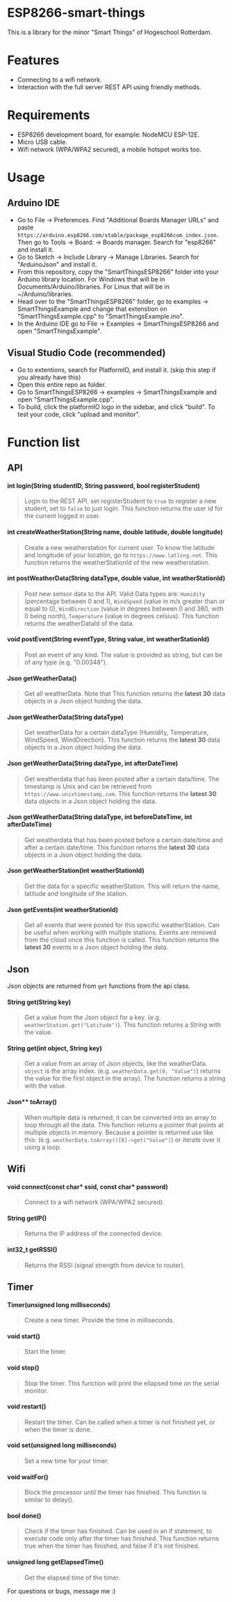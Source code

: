 # ESP8266-smart-things

This is a library for the minor "Smart Things" of Hogeschool Rotterdam.

# Features

* Connecting to a wifi network.
* Interaction with the full server REST API using friendly methods.

# Requirements

* ESP8266 development board, for example: NodeMCU ESP-12E.
* Micro USB cable.
* Wifi network (WPA/WPA2 secured), a mobile hotspot works too.

# Usage

## Arduino IDE

* Go to File -> Preferences. Find "Additional Boards Manager URLs" and paste `https://arduino.esp8266.com/stable/package_esp8266com_index.json`. Then go to Tools -> Board: -> Boards manager. Search for "esp8266" and install it.
* Go to Sketch -> Include Library -> Manage Libraries. Search for "ArduinoJson" and install it.
* From this repository, copy the "SmartThingsESP8266" folder into your Arduino library location. For Windows that will be in Documents/Arduino/libraries. For Linux that will be in ~/Arduino/libraries.
* Head over to the "SmartThingsESP8266" folder, go to examples -> SmartThingsExample and change that extenstion on "SmartThingsExample.cpp" to "SmartThingsExample.ino".
* In the Arduino IDE go to File -> Examples -> SmartThingsESP8266 and open "SmartThingsExample".

## Visual Studio Code (recommended)

* Go to extentions, search for PlatformIO, and install it. (skip this step if you already have this)
* Open this entire repo as folder.
* Go to SmartThingsESP8266 -> examples -> SmartThingsExample and open "SmartThingsExample.cpp".
* To build, click the platformIO logo in the sidebar, and click "build". To test your code, click "upload and monitor".

# Function list

## API

#### int login(String studentID, String password, bool registerStudent)
> Login to the REST API. set registerStudent to `true` to register a new student, set to `false` to just login. This function returns the user id for the current logged in user.

#### int createWeatherStation(String name, double latitude, double longitude)
> Create a new weatherstation for current user. To know the latitude and longitude of your location, go to `https://www.latlong.net`. This function returns the weatherStationId of the new weatherstation.

#### int postWeatherData(String dataType, double value, int weatherStationId)
> Post new sensor data to the API. Valid Data types are: `Humidity` (percentage between 0 and 1), `WindSpeed` (value in m/s greater than or equal to 0), `WindDirection` (value in degrees between 0 and 360, with 0 being north), `Temperature` (value in degrees celsius). This function returns the weatherDataId of the data.

#### void postEvent(String eventType, String value, int weatherStationId)
> Post an event of any kind. The value is provided as string, but can be of any type (e.g. "0.00348").

#### Json getWeatherData()
> Get all weatherData. Note that This function returns the **latest 30** data objects in a Json object holding the data.

#### Json getWeatherData(String dataType)
> Get weatherData for a certain dataType (Humidity, Temperature, WindSpeed, WindDirection). This function returns the **latest 30** data objects in a Json object holding the data.

#### Json getWeatherData(String dataType, int afterDateTime)
> Get weatherdata that has been posted after a certain data/time. The timestamp is Unix and can be retrieved from `https://www.unixtimestamp.com`. This function returns the **latest 30** data objects in a Json object holding the data.

#### Json getWeatherData(String dataType, int beforeDateTime, int afterDateTime)
> Get weatherdata that has been posted before a certain date/time and after a certain date/time. This function returns the **latest 30** data objects in a Json object holding the data.

#### Json getWeatherStation(int weatherStationId)
> Get the data for a specific weatherStation. This will return the name, latitude and longitude of the station.

#### Json getEvents(int weatherStationId)
> Get all events that were posted for this specific weatherStation. Can be useful when working with multiple stations. Events are removed from the cloud once this function is called. This function returns the **latest 30** events in a Json object holding the data. 

## Json

Json objects are returned from `get` functions from the api class.

#### String get(String key)
> Get a value from the Json object for a key. (e.g. `weatherStation.get("Latitude")`). This function returns a String with the value.

#### String get(int object, String key)
> Get a value from an array of Json objects, like the weatherData. `object` is the array index. (e.g. `weatherData.get(0, "Value")`) returns the value for the first object in the array). The function returns a string with the value.

#### Json** toArray()
> When multiple data is returned, it can be converted into an array to loop through all the data. This function returns a pointer that points at multiple objects in memory. Because a pointer is returned use like this: (e.g. `weatherData.toArray()[0]->get("Value")`) or iterate over it using a loop.

## Wifi

#### void connect(const char* ssid, const char* password)
> Connect to a wifi network (WPA/WPA2 secured).

#### String getIP()
> Returns the IP address of the connected device.

#### int32_t getRSSI()
> Returns the RSSI (signal strength from device to router).

## Timer

#### Timer(unsigned long milliseconds)
> Create a new timer. Provide the time in milliseconds.

#### void start()
> Start the timer.

#### void stop()
> Stop the timer. This function will print the ellapsed time on the serial monitor.

#### void restart()
> Restart the timer. Can be called when a timer is not finished yet, or when the timer is done.

#### void set(unsigned long milliseconds)
> Set a new time for your timer.

#### void waitFor()
> Block the processor until the timer has finished. This function is similar to delay().

#### bool done()
> Check if the timer has finished. Can be used in an if statement, to execute code only after the timer has finished. This function returns true when the timer has finished, and false if it's not finished.

#### unsigned long getElapsedTime()
> Get the elapsed time of the timer.


For questions or bugs, message me :)